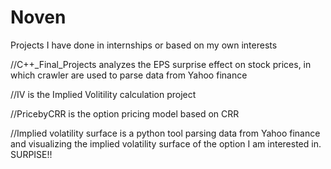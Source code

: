 # Noven

Projects I have done in internships or based on my own interests

//C++_Final_Projects analyzes the EPS surprise effect on stock prices, in which crawler are used to parse data from Yahoo finance

//IV is the Implied Volitility calculation project

//PricebyCRR is the option pricing model based on CRR

//Implied volatility surface is a python tool parsing data from Yahoo finance and visualizing the implied volatility surface of the option I am interested in.
SURPISE!!
